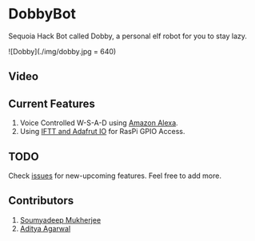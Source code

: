 # DobbyBot
Sequoia Hack Bot called Dobby, a personal elf robot for you to stay lazy.

![Dobby](./img/dobby.jpg = 640)

## Video

## Current Features
1. Voice Controlled W-S-A-D using [Amazon Alexa](https://developer.amazon.com/alexa).
2. Using [IFTT and Adafrut IO](https://learn.adafruit.com/using-ifttt-with-adafruit-io/ifttt-to-adafruit-io-setup) for RasPi GPIO Access.

## TODO
Check [issues](https://github.com/sam17/Dobby/issues) for new-upcoming features. Feel free to add more.

## Contributors
1. [Soumyadeep Mukherjee](@sam17)  
2.  [Aditya Agarwal](@aditya2592)
